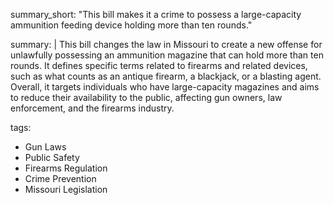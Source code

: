 summary_short: "This bill makes it a crime to possess a large-capacity ammunition feeding device holding more than ten rounds."

summary: |
  This bill changes the law in Missouri to create a new offense for unlawfully possessing an ammunition magazine that can hold more than ten rounds. It defines specific terms related to firearms and related devices, such as what counts as an antique firearm, a blackjack, or a blasting agent. Overall, it targets individuals who have large-capacity magazines and aims to reduce their availability to the public, affecting gun owners, law enforcement, and the firearms industry.

tags:
  - Gun Laws
  - Public Safety
  - Firearms Regulation
  - Crime Prevention
  - Missouri Legislation
